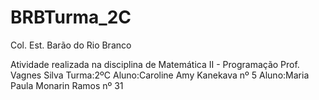 # BRBTurma_2C

Col. Est. Barão do Rio Branco

Atividade realizada na disciplina de Matemática II - Programação
Prof. Vagnes Silva
Turma:2ºC
Aluno:Caroline Amy Kanekava nº 5
Aluno:Maria Paula Monarin Ramos nº 31
